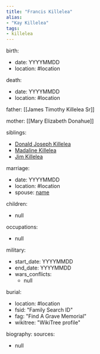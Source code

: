 ```yaml
---
title: "Francis Killelea"
alias:
- "Kay Killelea"
tags:
- killelea
---
```


birth:
  - date: YYYYMMDD
  - location: #location

death:
  - date: YYYYMMDD
  - location: #location

father: [[James Timothy Killelea Sr]]

mother: [[Mary Elizabeth Donahue]]

siblings:
  - [Donald Joseph Killelea](Donald%20Joseph%20Killelea.md)
  - [Madaline Killelea](Madaline%20Killelea)
  - [Jim Killelea](Jim%20Killelea)

marriage:
  - date: YYYYMMDD
  - location: #location
  - spouse: [name](name.md)  

children:
  - null

occupations:
  - null

military:
  - start_date: YYYYMMDD
  - end_date:  YYYYMMDD
  - wars_conflicts:
      - null

burial:
  - location: #location
  - fsid: "Family Search ID"  
  - fag: "Find A Grave Memorial"  
  - wikitree: "WikiTree profile"

biography:
sources:
  - null
